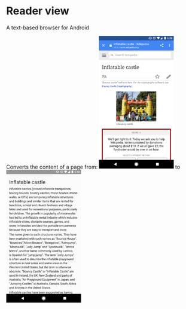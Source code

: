 # Reader view

A text-based browser for Android

Converts the content of a page from:
<img src="screenshots/wikipedia.png" alt="Drawing" width="200px"/>
to
<img src="screenshots/app.png" alt="Drawing" width="200px"/>
